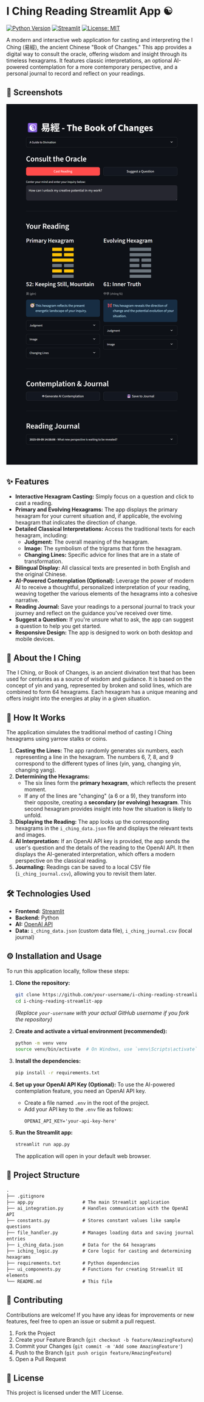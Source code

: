 # I Ching Reading Streamlit App ☯️

[![Python Version](https://img.shields.io/badge/Python-3.9%2B-blue.svg)](https://www.python.org/downloads/)
[![Streamlit](https://img.shields.io/badge/Streamlit-1.25.0-ff69b4.svg)](https://streamlit.io)
[![License: MIT](https://img.shields.io/badge/License-MIT-yellow.svg)](https://opensource.org/licenses/MIT)

A modern and interactive web application for casting and interpreting the I Ching (易經), the ancient Chinese "Book of Changes." This app provides a digital way to consult the oracle, offering wisdom and insight through its timeless hexagrams. It features classic interpretations, an optional AI-powered contemplation for a more contemporary perspective, and a personal journal to record and reflect on your readings.

## 📸 Screenshots

![Screenshot of the I Ching Reading App](screenshot/screenshot-1.png)

## ✨ Features

*   **Interactive Hexagram Casting:** Simply focus on a question and click to cast a reading.
*   **Primary and Evolving Hexagrams:** The app displays the primary hexagram for your current situation and, if applicable, the evolving hexagram that indicates the direction of change.
*   **Detailed Classical Interpretations:** Access the traditional texts for each hexagram, including:
    *   **Judgment:** The overall meaning of the hexagram.
    *   **Image:** The symbolism of the trigrams that form the hexagram.
    *   **Changing Lines:** Specific advice for lines that are in a state of transformation.
*   **Bilingual Display:** All classical texts are presented in both English and the original Chinese.
*   **AI-Powered Contemplation (Optional):** Leverage the power of modern AI to receive a thoughtful, personalized interpretation of your reading, weaving together the various elements of the hexagrams into a cohesive narrative.
*   **Reading Journal:** Save your readings to a personal journal to track your journey and reflect on the guidance you've received over time.
*   **Suggest a Question:** If you're unsure what to ask, the app can suggest a question to help you get started.
*   **Responsive Design:** The app is designed to work on both desktop and mobile devices.

## 📖 About the I Ching

The I Ching, or Book of Changes, is an ancient divination text that has been used for centuries as a source of wisdom and guidance. It is based on the concept of yin and yang, represented by broken and solid lines, which are combined to form 64 hexagrams. Each hexagram has a unique meaning and offers insight into the energies at play in a given situation.

## 🚀 How It Works

The application simulates the traditional method of casting I Ching hexagrams using yarrow stalks or coins.

1.  **Casting the Lines:** The app randomly generates six numbers, each representing a line in the hexagram. The numbers 6, 7, 8, and 9 correspond to the different types of lines (yin, yang, changing yin, changing yang).
2.  **Determining the Hexagrams:**
    *   The six lines form the **primary hexagram**, which reflects the present moment.
    *   If any of the lines are "changing" (a 6 or a 9), they transform into their opposite, creating a **secondary (or evolving) hexagram**. This second hexagram provides insight into how the situation is likely to unfold.
3.  **Displaying the Reading:** The app looks up the corresponding hexagrams in the `i_ching_data.json` file and displays the relevant texts and images.
4.  **AI Interpretation:** If an OpenAI API key is provided, the app sends the user's question and the details of the reading to the OpenAI API. It then displays the AI-generated interpretation, which offers a modern perspective on the classical reading.
5.  **Journaling:** Readings can be saved to a local CSV file (`i_ching_journal.csv`), allowing you to revisit them later.

## 🛠️ Technologies Used

*   **Frontend:** [Streamlit](https://streamlit.io/)
*   **Backend:** Python
*   **AI:** [OpenAI API](https://beta.openai.com/docs/)
*   **Data:** `i_ching_data.json` (custom data file), `i_ching_journal.csv` (local journal)

## ⚙️ Installation and Usage

To run this application locally, follow these steps:

1.  **Clone the repository:**
    ```bash
    git clone https://github.com/your-username/i-ching-reading-streamlit-app.git
    cd i-ching-reading-streamlit-app
    ```
    *(Replace `your-username` with your actual GitHub username if you fork the repository)*

2.  **Create and activate a virtual environment (recommended):**
    ```bash
    python -m venv venv
    source venv/bin/activate  # On Windows, use `venv\Scripts\activate`
    ```

3.  **Install the dependencies:**
    ```bash
    pip install -r requirements.txt
    ```

4.  **Set up your OpenAI API Key (Optional):**
    To use the AI-powered contemplation feature, you need an OpenAI API key.
    *   Create a file named `.env` in the root of the project.
    *   Add your API key to the `.env` file as follows:
        ```
        OPENAI_API_KEY='your-api-key-here'
        ```

5.  **Run the Streamlit app:**
    ```bash
    streamlit run app.py
    ```
    The application will open in your default web browser.

## 📂 Project Structure

```
.
├── .gitignore
├── app.py                  # The main Streamlit application
├── ai_integration.py       # Handles communication with the OpenAI API
├── constants.py            # Stores constant values like sample questions
├── file_handler.py         # Manages loading data and saving journal entries
├── i_ching_data.json       # Data for the 64 hexagrams
├── iching_logic.py         # Core logic for casting and determining hexagrams
├── requirements.txt        # Python dependencies
├── ui_components.py        # Functions for creating Streamlit UI elements
└── README.md               # This file
```

## 🤝 Contributing

Contributions are welcome! If you have any ideas for improvements or new features, feel free to open an issue or submit a pull request.

1.  Fork the Project
2.  Create your Feature Branch (`git checkout -b feature/AmazingFeature`)
3.  Commit your Changes (`git commit -m 'Add some AmazingFeature'`)
4.  Push to the Branch (`git push origin feature/AmazingFeature`)
5.  Open a Pull Request

## 📄 License

This project is licensed under the MIT License.